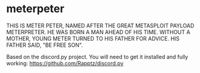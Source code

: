 # meterpeter
THIS IS METER PETER, NAMED AFTER THE GREAT METASPLOIT PAYLOAD METERPRETER. HE WAS BORN A MAN AHEAD OF HIS TIME. WITHOUT A MOTHER, YOUNG METER TURNED TO HIS FATHER FOR ADVICE. HIS FATHER SAID, "BE FREE SON".

Based on the discord.py project. You will need to get it installed and fully working: https://github.com/Rapptz/discord.py
